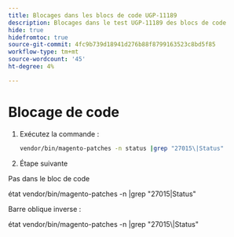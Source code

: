 ```yaml
---
title: Blocages dans les blocs de code UGP-11189
description: Blocages dans le test UGP-11189 des blocs de code
hide: true
hidefromtoc: true
source-git-commit: 4fc9b739d18941d276b88f8799163523c8bd5f85
workflow-type: tm+mt
source-wordcount: '45'
ht-degree: 4%

---
```


# Blocage de code

1. Exécutez la commande :

   ```bash
   vendor/bin/magento-patches -n status |grep "27015\|Status"
   ```

1. Étape suivante

Pas dans le bloc de code

état vendor/bin/magento-patches -n |grep &quot;27015\|Status&quot;

Barre oblique inverse :

état vendor/bin/magento-patches -n |grep &quot;27015&bsol;|Status&quot;
